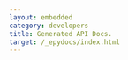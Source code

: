 ```yaml
---
layout: embedded
category: developers
title: Generated API Docs.
target: /_epydocs/index.html
---
```


